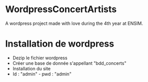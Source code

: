 # WordpressConcertArtists
A wordpress project made with love during the 4th year at ENSIM.

# Installation de wordpress
* Dezip le fichier wordpress
* Créer une base de donnée s'appellant "bdd_concerts"
* Installation du site
* Id : "admin" - pwd : "admin" 



